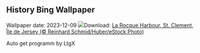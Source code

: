 ## History Bing Wallpaper
Wallpaper date: 2023-12-09
![](https://www.bing.com/th?id=OHR.JerseyIsland_FR-FR4014866072_UHD.jpg&w=1000)Download: [La Rocque Harbour, St. Clement, Île de Jersey (© Reinhard Schmid/Huber/eStock Photo)](https://www.bing.com/th?id=OHR.JerseyIsland_FR-FR4014866072_UHD.jpg)

Auto get programm by LtgX
